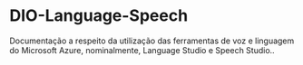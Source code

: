# DIO-Language-Speech
Documentação a respeito da utilização das ferramentas de voz e linguagem do Microsoft Azure, nominalmente, Language Studio e Speech Studio..

